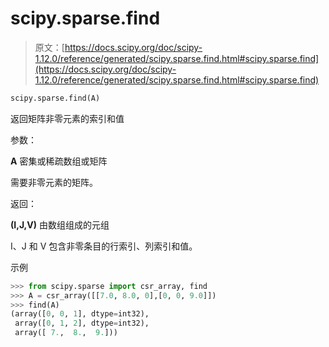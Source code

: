 # scipy.sparse.find

> 原文：[https://docs.scipy.org/doc/scipy-1.12.0/reference/generated/scipy.sparse.find.html#scipy.sparse.find](https://docs.scipy.org/doc/scipy-1.12.0/reference/generated/scipy.sparse.find.html#scipy.sparse.find)

```py
scipy.sparse.find(A)
```

返回矩阵非零元素的索引和值

参数：

**A** 密集或稀疏数组或矩阵

需要非零元素的矩阵。

返回：

**(I,J,V)** 由数组组成的元组

I、J 和 V 包含非零条目的行索引、列索引和值。

示例

```py
>>> from scipy.sparse import csr_array, find
>>> A = csr_array([[7.0, 8.0, 0],[0, 0, 9.0]])
>>> find(A)
(array([0, 0, 1], dtype=int32),
 array([0, 1, 2], dtype=int32),
 array([ 7.,  8.,  9.])) 
```
